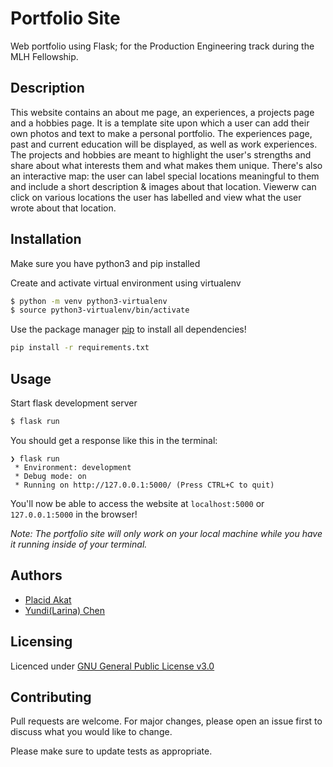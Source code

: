 # Portfolio Site

Web portfolio using Flask; for the Production Engineering track during the MLH Fellowship.

## Description

This website contains an about me page, an experiences, a projects page and a hobbies page. It is a template site upon which a user can add their own photos and text to make a personal portfolio. The experiences page, past and current education will be displayed, as well as work experiences. The projects and hobbies are meant to highlight the user's strengths and share about what interests them and what makes them unique. There's also an interactive map: the user can label special locations meaningful to them and include a short description & images about that location. Viewerw can click on various locations the user has labelled and view what the user wrote about that location.

## Installation

Make sure you have python3 and pip installed

Create and activate virtual environment using virtualenv
```bash
$ python -m venv python3-virtualenv
$ source python3-virtualenv/bin/activate
```

Use the package manager [pip](https://pip.pypa.io/en/stable/) to install all dependencies!

```bash
pip install -r requirements.txt
```

## Usage

Start flask development server
```bash
$ flask run
```

You should get a response like this in the terminal:
```
❯ flask run
 * Environment: development
 * Debug mode: on
 * Running on http://127.0.0.1:5000/ (Press CTRL+C to quit)
```

You'll now be able to access the website at `localhost:5000` or `127.0.0.1:5000` in the browser! 

*Note: The portfolio site will only work on your local machine while you have it running inside of your terminal.* 

## Authors

- [Placid Akat](https://github.com/anAmateurKat) 
- [Yundi(Larina) Chen](https://github.com/larinachen)

## Licensing

Licenced under [GNU General Public License v3.0](/LICENSE.md)

## Contributing

Pull requests are welcome. For major changes, please open an issue first to discuss what you would like to change.

Please make sure to update tests as appropriate.
